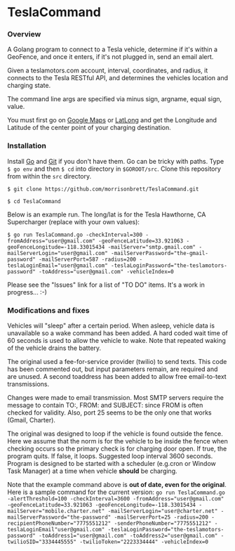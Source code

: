 # TeslaCommand

### Overview
A Golang program to connect to a Tesla vehicle, determine if it's within a GeoFence, and once it enters, if it's not plugged in, send an email alert.

Given a teslamotors.com account, interval, coordinates, and radius, it connects to the Tesla RESTful API, and determines the vehicles location and charging state.

The command line args are specified via minus sign, argname, equal sign, value.

You must first go on [Google Maps][1] or [LatLong][2] and get the Longitude and Latitude of the center point of your charging destination.

### Installation
Install [Go][3] and [Git][4] if you don't have them.  Go can be tricky with paths.  Type `$ go env` and then `$ cd` into directory in `$GOROOT/src`.  Clone this repository from within the `src` directory.

`$ git clone https://github.com/morrisonbrett/TeslaCommand.git`

`$ cd TeslaCommand`

Below is an example run.  The long/lat is for the Tesla Hawthorne, CA Supercharger (replace with your own values):

`$ go run TeslaCommand.go -checkInterval=300 -fromAddress="user@gmail.com" -geoFenceLatitude=33.921063 -geoFenceLongitude=-118.33015434 -mailServer="smtp.gmail.com" -mailServerLogin="user@gmail.com" -mailServerPassword="the-gmail-password" -mailServerPort=587 -radius=200 -teslaLoginEmail="user@gmail.com" -teslaLoginPassword="the-teslamotors-password" -toAddress="user@gmail.com" -vehicleIndex=0`

Please see the "Issues" link for a list of "TO DO" items.  It's a work in progress... :-)

[1]: https://support.google.com/maps/answer/18539?hl=en
[2]: http://www.latlong.net/
[3]: https://golang.org/
[4]: http://git-scm.com/download/

### Modifications and fixes
Vehicles will "sleep" after a certain period. When asleep, vehicle data is unavailable so a wake command has been added. 
A hard coded wait time of 60 seconds is used to allow the vehicle to wake. Note that repeated waking of the vehicle drains the battery.

The original used a fee-for-service provider (twilio) to send texts. This code has been commented out, but input parameters remain, are required and
are unused. A second toaddress has been added to allow free email-to-text transmissions.

Changes were made to email transmission. Most SMTP servers require the message to contain TO:, FROM: and SUBJECT: since FROM is often checked for 
validity. Also, port 25 seems to be the only one that works (Gmail, Charter).

The original was designed to loop if the vehicle is found outside the fence. Here we assume that the norm is for the vehicle to be inside the fence when checking occurs
so the primary check is for charging door open. If true, the program quits. If false, it loops. Suggested loop interval 3600 seconds. Program is
designed to be started with a scheduler (e.g.cron or Window Task Manager) at a time when vehicle **should** be charging.

Note that the example command above is **out of date, even for the original**. Here is a sample command for the current version:
`go run TeslaCommand.go  -alertThreshold=100 -checkInterval=3600 -fromAddress="user@gmail.com" -geoFenceLatitude=33.921063 -geoFenceLongitude=-118.33015434 -mailServer="mobile.charter.net" -mailServerLogin="user@charter.net" -mailServerPassword="the-password" -mailServerPort=25 -radius=200 -recipientPhoneNumber="7775551212" -senderPhoneNumber="7775551212" -teslaLoginEmail"user@gmail.com" -teslaLoginPassword="the-teslamotors-password" -toAddress1="user@gmail.com" -toAddress2="user@gmail.com" -twilioSID="3334445555" -twilioToken="2223334444" -vehicleIndex=0`

